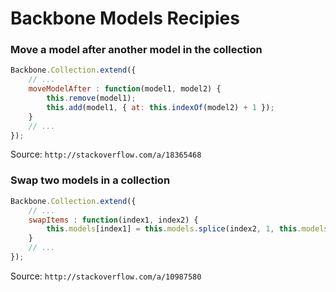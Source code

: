 # Backbone Models Recipies

### Move a model after another model in the collection
```js
Backbone.Collection.extend({
    // ...
    moveModelAfter : function(model1, model2) {
        this.remove(model1);
        this.add(model1, { at: this.indexOf(model2) + 1 });
    }
    // ...
});
```

Source: `http://stackoverflow.com/a/18365468`

### Swap two models in a collection

```js
Backbone.Collection.extend({
    // ...
    swapItems : function(index1, index2) {
        this.models[index1] = this.models.splice(index2, 1, this.models[index1])[0];
    }
    // ...
});
```

Source: `http://stackoverflow.com/a/10987580`